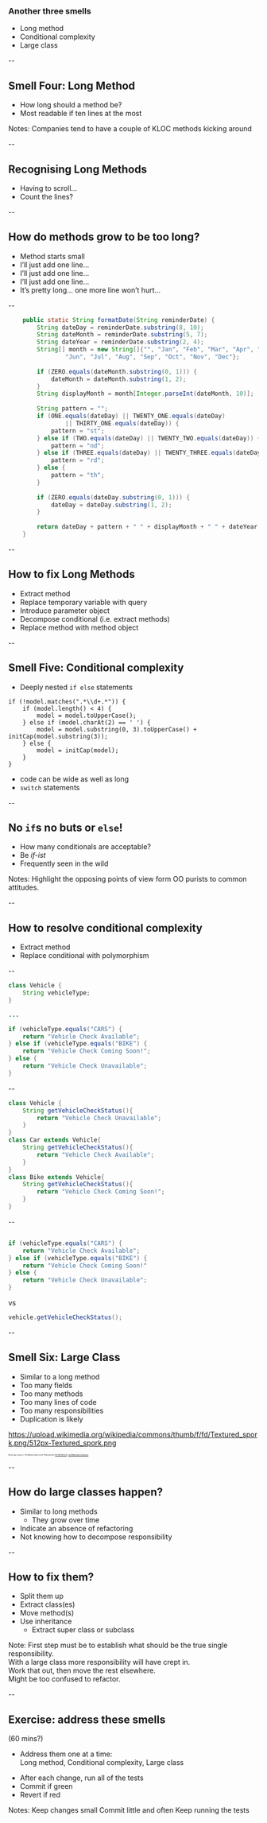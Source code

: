 ### Another three smells

* Long method
* Conditional complexity
* Large class

--

## Smell Four: Long Method

+ How long should a method be?
+ Most readable if ten lines at the most

Notes: Companies tend to have a couple of KLOC methods kicking around

--

## Recognising Long Methods

+ Having to scroll…
+ Count the lines?

--

## How do methods grow to be too long?

+ Method starts small
+ I’ll just add one line…
+ I’ll just add one line…
+ I’ll just add one line…
+ It’s pretty long… one more line won’t hurt…

--

```java
    public static String formatDate(String reminderDate) {
        String dateDay = reminderDate.substring(8, 10);
        String dateMonth = reminderDate.substring(5, 7);
        String dateYear = reminderDate.substring(2, 4);
        String[] month = new String[]{"", "Jan", "Feb", "Mar", "Apr", "May",
                "Jun", "Jul", "Aug", "Sep", "Oct", "Nov", "Dec"};
 
        if (ZERO.equals(dateMonth.substring(0, 1))) {
            dateMonth = dateMonth.substring(1, 2);
        }
        String displayMonth = month[Integer.parseInt(dateMonth, 10)];
 
        String pattern = "";
        if (ONE.equals(dateDay) || TWENTY_ONE.equals(dateDay)
                || THIRTY_ONE.equals(dateDay)) {
            pattern = "st";
        } else if (TWO.equals(dateDay) || TWENTY_TWO.equals(dateDay)) {
            pattern = "nd";
        } else if (THREE.equals(dateDay) || TWENTY_THREE.equals(dateDay)) {
            pattern = "rd";
        } else {
            pattern = "th";
        }
 
        if (ZERO.equals(dateDay.substring(0, 1))) {
            dateDay = dateDay.substring(1, 2);
        }
 
        return dateDay + pattern + " " + displayMonth + " " + dateYear;
    }
```

--

## How to fix Long Methods

+ Extract method
+ Replace temporary variable with query
+ Introduce parameter object
+ Decompose conditional (i.e. extract methods)
+ Replace method with method object

--

## Smell Five: Conditional complexity

+ Deeply nested `if else` statements
```
if (!model.matches(".*\\d+.*")) {
    if (model.length() < 4) {
        model = model.toUpperCase();
    } else if (model.charAt(2) == ' ') {
        model = model.substring(0, 3).toUpperCase() + initCap(model.substring(3));
    } else {
        model = initCap(model);
    }
}
```
+ code can be wide as well as long
+ `switch` statements

--

## No `if`s no buts or `else`!

+ How many conditionals are acceptable?
+ Be _if-ist_
+ Frequently seen in the wild

Notes:
Highlight the opposing points of view form OO purists to common attitudes.

--

## How to resolve conditional complexity

+ Extract method
+ Replace conditional with polymorphism

--

```java
class Vehicle {
    String vehicleType;
}

...

if (vehicleType.equals("CARS") {
    return "Vehicle Check Available";
} else if (vehicleType.equals("BIKE") {
    return "Vehicle Check Coming Soon!";
} else {
    return "Vehicle Check Unavailable";
}
```

--

```java
class Vehicle {
    String getVehicleCheckStatus(){
        return "Vehicle Check Unavailable";
    }
}
class Car extends Vehicle{
    String getVehicleCheckStatus(){
        return "Vehicle Check Available";
    }
}
class Bike extends Vehicle{
    String getVehicleCheckStatus(){
        return "Vehicle Check Coming Soon!";
    }
}
```

--

```java

if (vehicleType.equals("CARS") {
    return "Vehicle Check Available";
} else if (vehicleType.equals("BIKE") {
    return "Vehicle Check Coming Soon!"
} else {
    return "Vehicle Check Unavailable";
}
```
vs

```java
vehicle.getVehicleCheckStatus();
```

--

## Smell Six: Large Class

+ Similar to a long method
+ Too many fields
+ Too many methods
+ Too many lines of code
+ Too many responsibilities
+ Duplication is likely

<backgroundimage>https://upload.wikimedia.org/wikipedia/commons/thumb/f/fd/Textured_spork.png/512px-Textured_spork.png</backgroundimage>
<!-- .slide: data-background-size="512px 512px" -->
<!-- .slide: data-background-repeat="repeat" -->
<!-- .slide: data-background-opacity="0.3" -->


<div style="font-size: 0.25em">
    Spork.jpg: Jason L. Gohlkederivative work: Plasticspork [<a href="https://creativecommons.org/licenses/by-sa/2.5">CC BY-SA 2.5</a>], <a href="https://commons.wikimedia.org/wiki/File:Textured_spork.png">via Wikimedia Commons</a>
</div>


--

## How do large classes happen?

+ Similar to long methods
    * They grow over time
+ Indicate an absence of refactoring
+ Not knowing how to decompose responsibility

--

## How to fix them?

+ Split them up
+ Extract class(es)
+ Move method(s)
+ Use inheritance
    * Extract super class or subclass

Note: First step must be to establish what should be the true single responsibility.  
    With a large class more responsibility will have crept in.  
    Work that out, then move the rest elsewhere.  
    Might be too confused to refactor.  

--


## Exercise: address these smells
(60 mins?)

* Address them one at a time:  
  Long method, Conditional complexity, Large class
+ After each change, run all of the tests
+ Commit if green
+ Revert if red


Notes:
Keep changes small
Commit little and often
Keep running the tests